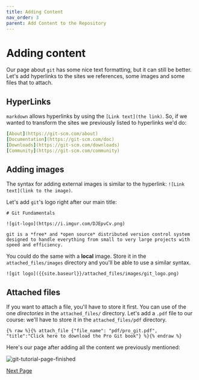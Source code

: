 ```yaml
---
title: Adding Content
nav_order: 3
parent: Add Content to the Repository
---
```


# Adding content

Our page about `git` has some nice text formatting, but it can still be better.
Let's add hyperlinks to the sites we references, some images and some files that to attach.

## HyperLinks

`markdown` allows hyperlinks by using the `[Link text](the link)`.
So, if we wanted to transform the sites we previously listed to hyperlinks we'd do:

```yaml
[About](https://git-scm.com/about)
[Documentation](https://git-scm.com/doc)
[Downloads](https://git-scm.com/downloads)
[Community](https://git-scm.com/community)
```

## Adding images

The syntax for adding external images is similar to the hyperlink: `![Link text](link to the image)`.

Let's add `git`'s logo right after our main title:

```
# Git Fundamentals

![git-logo](https://i.imgur.com/DJEpvCv.png)

git is a *free* and *open source* distributed version control system designed to handle everything from small to very large projects with speed and efficiency.
```

You could do the same with a **local** image.
Store it in the `attached_files/images` directory and you'll be able to use a similar syntax.

`![git logo]({{site.baseurl}}/attached_files/images/git_logo.png)`

## Attached files

If you want to attach a file, you'll have to store it first.
You can use of the one *directories* in the `attached_files/` directory.
Let's add a `.pdf` file to our course: we'll have to store it in the `attached_files/pdf` directory.

`{% raw %}{% attach_file {"file_name": "pdf/pro_git.pdf", "title":"Click here to download the Pro Git book"} %}{% endraw %}`

Here's our page after adding all the content we previously mentioned:

![git-tutorial-page-finished](https://i.imgur.com/QhTkaL4.png)


[Next Page](https://devops-education.gitlab.io/cwac-workshop/course/adding_a_quiz/)